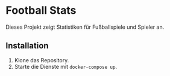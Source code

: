 # Football Stats

Dieses Projekt zeigt Statistiken für Fußballspiele und Spieler an.

## Installation

1. Klone das Repository.
2. Starte die Dienste mit `docker-compose up`.

